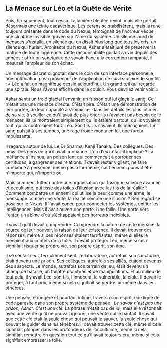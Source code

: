 ## La Menace sur Léo et la Quête de Vérité

Puis, brusquement, tout cessa. La lumière bleutée revint, mais elle portait désormais une teinte cadavérique. Les écrans se stabilisèrent, mais la rune, toujours présente dans le code du Nexus, témoignait de l'horreur vécue, une cicatrice invisible gravée sur l'âme du système. Un silence lourd de menaces s'installa, un silence qui en disait plus long que tous les cris, un silence qui hurlait.
Architecte du Nexus, Ashar s'était juré de préserver la matrice de toute ingérence. Cette responsabilité guidait sa vie depuis des années : offrir un sanctuaire de savoir. Face à la corruption rampante, il mesurait l'ampleur de son échec.

Un message discret clignotait dans le coin de son interface personnelle, une notification push provenant de l'application de suivi scolaire de son fils : « Léo a fait un magnifique dessin aujourd'hui. Un grand œil qui regarde une spirale. Nous l'avons affiché dans le couloir. Vous devriez venir voir. »

Ashar sentit un froid glacial l'envahir, un frisson qui lui glaça le sang. Ce n'était pas une menace directe. C'était pire. C'était une démonstration de leur portée, de leur capacité à s'immiscer dans les détails les plus intimes de sa vie, à souiller ce qu'il avait de plus cher. Ils n'avaient pas besoin de le menacer, ils lui montraient simplement qu'ils étaient partout, qu'ils voyaient tout, qu'ils contrôlaient tout. Léo. Son fils. Ils savaient. Ils menaçaient. Le sang pulsait à ses tempes, une rage froide monta en lui, une fureur impuissante.

Il regarda autour de lui. Le Dr Sharma. Kenji Tanaka. Des collègues. Des amis. Des gens en qui il avait confiance. L'un d'eux était-il impliqué ? La méfiance s'insinua, un poison lent qui commençait à corroder ses certitudes, à gangrener ses relations. Il devait rester vigilant, ne faire confiance à personne, même pas à lui-même, car l'ennemi pouvait être n'importe qui, n'importe où.

Mais comment lutter contre une organisation qui fusionne science avancée et occultisme, qui tisse des toiles d'illusion avec les fils de la réalité ? Comment combattre un ennemi qui utilise la peur comme une arme, le mensonge comme une vérité, la réalité comme une illusion ? Son regard se posa sur le Nexus. Il l'avait conçu pour connecter les systèmes, unifier les intelligences. Mais il avait ouvert une porte. Une faille. Une porte vers l'enfer, un abîme d'où s'échappaient des horreurs indicibles.

Il savait qu'il devait comprendre. Comprendre la nature de cette menace, la source de leur pouvoir, la raison de leur existence. Il devait trouver des réponses, même si ces réponses étaient terrifiantes, même si elles le menaient aux confins de la folie. Il devait protéger Léo, même si cela signifiait risquer sa propre vie, son propre esprit, son âme.

Il se sentait seul, terriblement seul. Le laboratoire, autrefois son sanctuaire, était devenu une prison. Ses collègues, autrefois ses alliés, étaient devenus des suspects. Le monde, autrefois son terrain de jeu, était devenu un champ de bataille, un théâtre d'ombres et de manipulations. Et au milieu de tout cela, il y avait Léo, son fils, l'innocent, le vulnérable, la cible. Il devait le protéger, à tout prix, même si cela signifiait se perdre lui-même dans les ténèbres.

Une pensée, étrangère et pourtant intime, traversa son esprit, une ligne de code parasite dans son propre système de pensée : *Le savoir n'est pas une prison, Ashar. C'est une clé.* La phrase n'était pas de lui, mais elle résonnait avec une vérité qu'il ne pouvait ignorer, une vérité qui le hantait. Il savait que cette clé était la seule chose qui pouvait le sauver, la seule chose qui pouvait le guider dans les ténèbres. Il devait trouver cette clé, même si cela signifiait plonger dans les profondeurs de l’occultisme, même si cela signifiait remettre en question tout ce qu’il avait toujours cru, même si cela signifiait embrasser la folie.